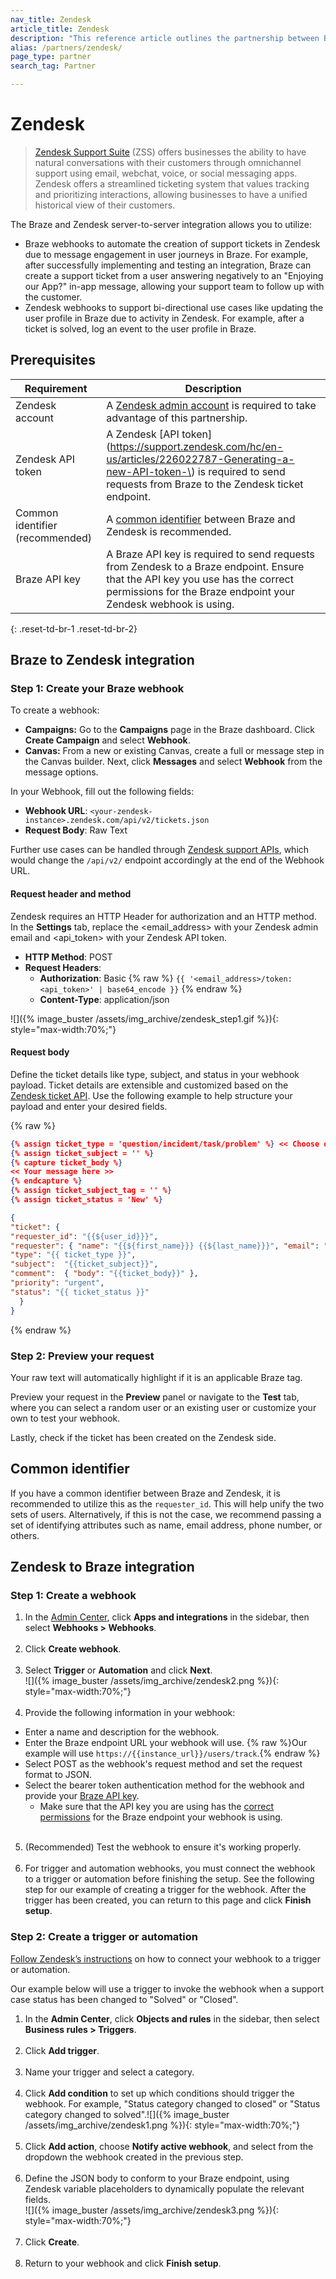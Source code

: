 ```yaml
---
nav_title: Zendesk
article_title: Zendesk
description: "This reference article outlines the partnership between Braze and Zendesk, a popular support suite that allows you to utilize Braze webhooks that can sync support data between the two platforms."
alias: /partners/zendesk/
page_type: partner
search_tag: Partner

---
```


# Zendesk

> [Zendesk Support Suite](https://www.zendesk.com/support-suite/) (ZSS) offers businesses the ability to have natural conversations with their customers through omnichannel support using email, webchat, voice, or social messaging apps. Zendesk offers a streamlined ticketing system that values tracking and prioritizing interactions, allowing businesses to have a unified historical view of their customers.

The Braze and Zendesk server-to-server integration allows you to utilize: 
- Braze webhooks to automate the creation of support tickets in Zendesk due to message engagement in user journeys in Braze. For example, after successfully implementing and testing an integration, Braze can create a support ticket from a user answering negatively to an "Enjoying our App?" in-app message, allowing your support team to follow up with the customer.
- Zendesk webhooks to support bi-directional use cases like updating the user profile in Braze due to activity in Zendesk. For example, after a ticket is solved, log an event to the user profile in Braze.

## Prerequisites

| Requirement | Description |
|---|---|
| Zendesk account | A [Zendesk admin account](https://`<your-zendesk-instance>`.zendesk.com/agent/admin) is required to take advantage of this partnership. |
| Zendesk API token | A Zendesk [API token](https://support.zendesk.com/hc/en-us/articles/226022787-Generating-a-new-API-token-\) is required to send requests from Braze to the Zendesk ticket endpoint. |
| Common identifier (recommended) | A [common identifier](#common-identifier) between Braze and Zendesk is recommended. |
| Braze API key | A Braze API key is required to send requests from Zendesk to a Braze endpoint. Ensure that the API key you use has the correct permissions for the Braze endpoint your Zendesk webhook is using. |
{: .reset-td-br-1 .reset-td-br-2}

## Braze to Zendesk integration

### Step 1: Create your Braze webhook

To create a webhook:

- **Campaigns:** Go to the **Campaigns** page in the Braze dashboard. Click **Create Campaign** and select **Webhook**.
- **Canvas:** From a new or existing Canvas, create a full or message step in the Canvas builder. Next, click **Messages** and select **Webhook** from the message options.

In your Webhook, fill out the following fields:
- **Webhook URL**: `<your-zendesk-instance>.zendesk.com/api/v2/tickets.json`
- **Request Body**: Raw Text

Further use cases can be handled through [Zendesk support APIs](https://developer.zendesk.com/rest_api/docs/support/introduction), which would change the `/api/v2/` endpoint accordingly at the end of the Webhook URL.

#### Request header and method

Zendesk requires an HTTP Header for authorization and an HTTP method. In the **Settings** tab, replace the <email_address> with your Zendesk admin email and <api_token> with your Zendesk API token.

- **HTTP Method**: POST
- **Request Headers**:
  - **Authorization**: Basic {% raw %} `{{ '<email_address>/token:<api_token>' | base64_encode }}` {% endraw %}
  - **Content-Type**: application/json

![]({% image_buster /assets/img_archive/zendesk_step1.gif %}){: style="max-width:70%;"}

#### Request body

Define the ticket details like type, subject, and status in your webhook payload. Ticket details are extensible and customized based on the [Zendesk ticket API](https://developer.zendesk.com/rest_api/docs/support/tickets#create-ticket). Use the following example to help structure your payload and enter your desired fields.

{% raw %}
```json
{% assign ticket_type = 'question/incident/task/problem' %} << Choose one >>
{% assign ticket_subject = '' %}
{% capture ticket_body %}
<< Your message here >>
{% endcapture %}
{% assign ticket_subject_tag = '' %}
{% assign ticket_status = 'New' %}

{
"ticket": {
"requester_id": "{{${user_id}}}", 
"requester": { "name": "{{${first_name}}} {{${last_name}}}", "email": "{{${email_address}}}", "phone": "{{${phone_number}}}"},
"type": "{{ ticket_type }}",
"subject":  "{{ticket_subject}}",
"comment":  { "body": "{{ticket_body}}" },
"priority": "urgent",
"status": "{{ ticket_status }}"
  }
}
```
{% endraw %}

### Step 2: Preview your request

Your raw text will automatically highlight if it is an applicable Braze tag.

Preview your request in the **Preview** panel or navigate to the **Test** tab, where you can select a random user or an existing user or customize your own to test your webhook.

Lastly, check if the ticket has been created on the Zendesk side.

## Common identifier

If you have a common identifier between Braze and Zendesk, it is recommended to utilize this as the `requester_id`. This will help unify the two sets of users. Alternatively, if this is not the case, we recommend passing a set of identifying attributes such as name, email address, phone number, or others.

## Zendesk to Braze integration

### Step 1: Create a webhook

1. In the [Admin Center](https://support.zendesk.com/hc/en-us/articles/4581766374554#topic_hfg_dyz_1hb), click **Apps and integrations** in the sidebar, then select **Webhooks > Webhooks**.<br><br>
2. Click **Create webhook**.<br><br>
3. Select **Trigger** or **Automation** and click **Next**.<br>![]({% image_buster /assets/img_archive/zendesk2.png %}){: style="max-width:70%;"}<br><br>
4. Provide the following information in your webhook:
- Enter a name and description for the webhook.
- Enter the Braze endpoint URL your webhook will use. {% raw %}Our example will use `https://{{instance_url}}/users/track`.{% endraw %}
- Select POST as the webhook's request method and set the request format to JSON.
- Select the bearer token authentication method for the webhook and provide your [Braze API key](https://www.braze.com/docs/api/basics/#creating-and-managing-rest-api-keys).
  - Make sure that the API key you are using has the [correct permissions](https://www.braze.com/docs/api/basics/#rest-api-key-permissions) for the Braze endpoint your webhook is using.<br><br>
5. (Recommended) Test the webhook to ensure it's working properly.<br><br>
6. For trigger and automation webhooks, you must connect the webhook to a trigger or automation before finishing the setup. See the following step for our example of creating a trigger for the webhook. After the trigger has been created, you can return to this page and click **Finish setup**.

### Step 2: Create a trigger or automation

[Follow Zendesk’s instructions](https://support.zendesk.com/hc/en-us/articles/4408839108378#topic_bwm_1tv_dpb) on how to connect your webhook to a trigger or automation.

Our example below will use a trigger to invoke the webhook when a support case status has been changed to "Solved" or "Closed". 

1. In the **Admin Center**, click **Objects and rules** in the sidebar, then select **Business rules > Triggers**.<br><br>
2. Click **Add trigger**.<br><br>
3. Name your trigger and select a category.<br><br>
4. Click **Add condition** to set up which conditions should trigger the webhook. For example, "Status category changed to closed" or "Status category changed to solved".![]({% image_buster /assets/img_archive/zendesk1.png %}){: style="max-width:70%;"}<br><br>
5. Click **Add action**, choose **Notify active webhook**, and select from the dropdown the webhook created in the previous step.<br><br>
6. Define the JSON body to conform to your Braze endpoint, using Zendesk variable placeholders to dynamically populate the relevant fields.<br>![]({% image_buster /assets/img_archive/zendesk3.png %}){: style="max-width:70%;"}<br><br>
7. Click **Create**.<br><br>
8. Return to your webhook and click **Finish setup**.


